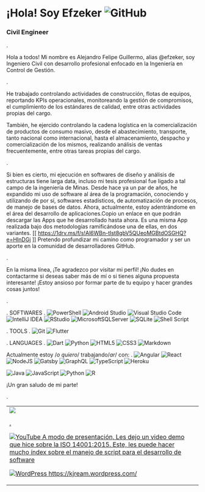 # ¡Hola! Soy Efzeker ![GitHub](https://img.shields.io/badge/github-%23121011.svg?style=for-the-badge&logo=github&logoColor=white)
### Civil Engineer



.


Hola a todos! Mi nombre es Alejandro Felipe Guillermo, alias @efzeker, soy Ingeniero Civil con desarrollo profesional enfocado en la Ingeniería en Control de Gestión. 

.


He trabajado controlando actividades de construcción, flotas de equipos, reportando KPIs operacionales, monitoreando la gestión de compromisos, el cumplimiento de los estándares de calidad, entre otras actividades propias del cargo. 

También, he ejercido controlando la cadena logística en la comercialización de productos de consumo masivo, desde el abastecimiento, transporte, tanto nacional como internacional, hasta el almacenamiento, despacho y comercialización de los mismos, 
realizando análisis de ventas frecuentemente, entre otras tareas propias del cargo.

.

Si bien es cierto, mi ejecución en softwares de diseño y análisis de estructuras tiene larga data, incluso mi tesis profesional fue ligado a tal campo de la ingeniería de Minas. 
Desde hace ya un par de años, he expandido mi uso de software al área de la programación, conociendo y utilizando de por sí, softwares estadísticos, de automatización de procesos, de manejo de bases de datos. 
Ahora, actualmente, estoy adentrándome en el área del desarrollo de aplicaciones.Copio un enlace en que podrán descargar las Apps que he desarrollado hasta ahora. Es una misma App realizada bajo dos metodologías ramificándose una de ellas, en dos variantes. [[ https://1drv.ms/f/s!Al6WBn-tIst8gbV5QUeoMGBtdOSGHQ?e=HInDGj ]]
Pretendo profundizar mi camino como programador y ser un aporte en la comunidad de desarrolladores GitHub.

.


En la misma línea, ¡Te agradezco por visitar mi perfil! ¡No dudes en contactarme si deseas saber más de mí o si tienes alguna propuesta interesante! ¡Estoy ansioso por formar parte de tu equipo y hacer grandes cosas juntos! 


.



.
SOFTWARES
.
![PowerShell](https://img.shields.io/badge/PowerShell-%235391FE.svg?style=for-the-badge&logo=powershell&logoColor=white)
![Android Studio](https://img.shields.io/badge/android%20studio-346ac1?style=for-the-badge&logo=android%20studio&logoColor=white)
![Visual Studio Code](https://img.shields.io/badge/Visual%20Studio%20Code-0078d7.svg?style=for-the-badge&logo=visual-studio-code&logoColor=white)
![IntelliJ IDEA](https://img.shields.io/badge/IntelliJIDEA-000000.svg?style=for-the-badge&logo=intellij-idea&logoColor=white)
![RStudio](https://img.shields.io/badge/RStudio-4285F4?style=for-the-badge&logo=rstudio&logoColor=white)
![MicrosoftSQLServer](https://img.shields.io/badge/Microsoft%20SQL%20Server-CC2927?style=for-the-badge&logo=microsoft%20sql%20server&logoColor=white)
![SQLite](https://img.shields.io/badge/sqlite-%2307405e.svg?style=for-the-badge&logo=sqlite&logoColor=white)
![Shell Script](https://img.shields.io/badge/shell_script-%23121011.svg?style=for-the-badge&logo=gnu-bash&logoColor=white)

.
TOOLS
.
![Git](https://img.shields.io/badge/git-%23F05033.svg?style=for-the-badge&logo=git&logoColor=white)
![Flutter](https://img.shields.io/badge/Flutter-%2302569B.svg?style=for-the-badge&logo=Flutter&logoColor=white)

.
LANGUAGES
.
![Dart](https://img.shields.io/badge/dart-%230175C2.svg?style=for-the-badge&logo=dart&logoColor=white)
![Python](https://img.shields.io/badge/python-3670A0?style=for-the-badge&logo=python&logoColor=ffdd54)
![HTML5](https://img.shields.io/badge/html5-%23E34F26.svg?style=for-the-badge&logo=html5&logoColor=white)
![CSS3](https://img.shields.io/badge/css3-%231572B6.svg?style=for-the-badge&logo=css3&logoColor=white)
![Markdown](https://img.shields.io/badge/markdown-%23000000.svg?style=for-the-badge&logo=markdown&logoColor=white)
 
  
  

Actualmente estoy /*o quiero*/ trabajando/*ar*/ con:
.
![Angular](https://img.shields.io/badge/angular-%23DD0031.svg?style=for-the-badge&logo=angular&logoColor=white)
![React](https://img.shields.io/badge/react-%2320232a.svg?style=for-the-badge&logo=react&logoColor=%2361DAFB)
![NodeJS](https://img.shields.io/badge/node.js-6DA55F?style=for-the-badge&logo=node.js&logoColor=white)
![Gatsby](https://img.shields.io/badge/Gatsby-%23663399.svg?style=for-the-badge&logo=gatsby&logoColor=white)
![GraphQL](https://img.shields.io/badge/-GraphQL-E10098?style=for-the-badge&logo=graphql&logoColor=white)
![TypeScript](https://img.shields.io/badge/typescript-%23007ACC.svg?style=for-the-badge&logo=typescript&logoColor=white)
![Heroku](https://img.shields.io/badge/heroku-%23430098.svg?style=for-the-badge&logo=heroku&logoColor=white)

![Java](https://img.shields.io/badge/java-%23ED8B00.svg?style=for-the-badge&logo=openjdk&logoColor=white)
![JavaScript](https://img.shields.io/badge/javascript-%23323330.svg?style=for-the-badge&logo=javascript&logoColor=%23F7DF1E)
![Python](https://img.shields.io/badge/python-3670A0?style=for-the-badge&logo=python&logoColor=ffdd54)
![R](https://img.shields.io/badge/r-%23276DC3.svg?style=for-the-badge&logo=r&logoColor=white)


¡Un gran saludo de mi parte!



.



<table style="width:100%">
<tr>
<td>
<a href="https://youtu.be/ay1lwfjIGgM?si=H2Rd1cnMQHrbhtyr">
<img src="https://ibb.co/DQ81Lpm#google_vignette">

.

![YouTube](https://img.shields.io/badge/YouTube-%23FF0000.svg?style=for-the-badge&logo=YouTube&logoColor=white) A modo de presentación, Les dejo un video demo que hice sobre la ISO 14001:2015.
Este, les puede hacer mucho índex sobre el manejo de script para el desarrollo de software

![WordPress](https://img.shields.io/badge/WordPress-%23117AC9.svg?style=for-the-badge&logo=WordPress&logoColor=white) https://kjream.wordpress.com/
